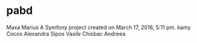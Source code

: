 pabd
====
Maxa Marius
A Symfony project created on March 17, 2016, 5:11 pm.
kamy
Cocos Alexandra
Sipos Vasile
Chisbac Andreea

